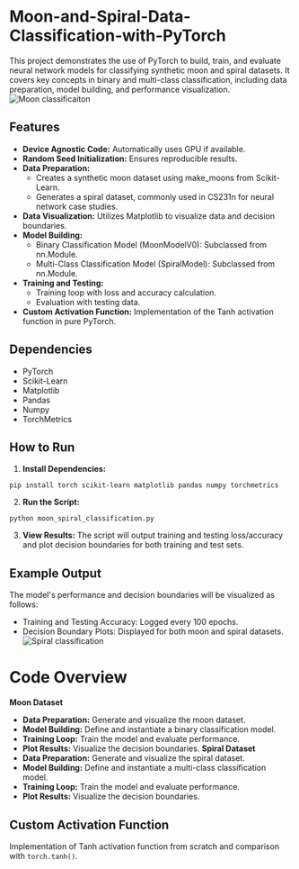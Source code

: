 # Moon-and-Spiral-Data-Classification-with-PyTorch
This project demonstrates the use of PyTorch to build, train, and evaluate neural network models for classifying synthetic moon and spiral datasets. It covers key concepts in binary and multi-class classification, including data preparation, model building, and performance visualization.
![Moon classificaiton](https://github.com/mubasherrehman/Moon-and-Spiral-Data-Classification-with-PyTorch/assets/73284490/4c112ccf-0acc-401f-a2c4-9b7d3e48d6ff)

## Features
- **Device Agnostic Code:** Automatically uses GPU if available.
- **Random Seed Initialization:** Ensures reproducible results.
- **Data Preparation:**
  - Creates a synthetic moon dataset using make_moons from Scikit-Learn.
  - Generates a spiral dataset, commonly used in CS231n for neural network case studies.
- **Data Visualization:** Utilizes Matplotlib to visualize data and decision boundaries.
- **Model Building:**
  - Binary Classification Model (MoonModelV0): Subclassed from nn.Module.
  - Multi-Class Classification Model (SpiralModel): Subclassed from nn.Module.
- **Training and Testing:**
  - Training loop with loss and accuracy calculation.
  - Evaluation with testing data.
- **Custom Activation Function:** Implementation of the Tanh activation function in pure PyTorch.

## Dependencies
  - PyTorch
  - Scikit-Learn
  - Matplotlib
  - Pandas
  - Numpy
  - TorchMetrics

## How to Run
1. **Install Dependencies:**

```pip install torch scikit-learn matplotlib pandas numpy torchmetrics```

2. **Run the Script:**

```python moon_spiral_classification.py```

3. **View Results:** The script will output training and testing loss/accuracy and plot decision boundaries for both training and test sets.

## Example Output
The model's performance and decision boundaries will be visualized as follows:
  - Training and Testing Accuracy: Logged every 100 epochs.
  - Decision Boundary Plots: Displayed for both moon and spiral datasets.
![Spiral classification](https://github.com/mubasherrehman/Moon-and-Spiral-Data-Classification-with-PyTorch/assets/73284490/2c6842e6-8971-4b92-946c-e09f11ab27aa)
# Code Overview
**Moon Dataset**
- **Data Preparation:** Generate and visualize the moon dataset.
- **Model Building:** Define and instantiate a binary classification model.
- **Training Loop:** Train the model and evaluate performance.
- **Plot Results:** Visualize the decision boundaries.
**Spiral Dataset**
- **Data Preparation:** Generate and visualize the spiral dataset.
- **Model Building:** Define and instantiate a multi-class classification model.
- **Training Loop:** Train the model and evaluate performance.
- **Plot Results:** Visualize the decision boundaries.

## Custom Activation Function
Implementation of Tanh activation function from scratch and comparison with ```torch.tanh()```.
